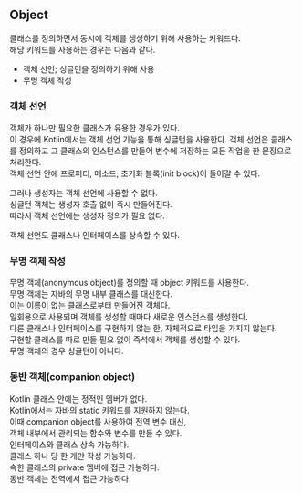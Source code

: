 ## Object
클래스를 정의하면서 동시에 객체를 생성하기 위해 사용하는 키워드다.  
해당 키워드를 사용하는 경우는 다음과 같다.  
  
- 객체 선언; 싱글턴을 정의하기 위해 사용
- 무명 객체 작성

### 객체 선언
객체가 하나만 필요한 클래스가 유용한 경우가 있다.  
이 경우에 Kotlin에서는 객체 선언 기능을 통해 싱글턴을 사용한다. 
객체 선언은 클래스를 정의하고 그 클래스의 인스턴스를 만들어 변수에 저장하는 모든 작업을 한 문장으로 처리한다.  
객체 선언 안에 프로퍼티, 메소드, 초기화 블록(init block)이 들어갈 수 있다.  
  
그러나 생성자는 객체 선언에 사용할 수 없다.  
싱글턴 객체는 생성자 호출 없이 즉시 만들어진다.  
따라서 객체 선언에는 생성자 정의가 필요 없다.  

객체 선언도 클래스나 인터페이스를 상속할 수 있다.  

### 무명 객체 작성
무명 객체(anonymous object)를 정의할 때 object 키워드를 사용한다.  
무명 객체는 자바의 무명 내부 클래스를 대신한다.  
이는 이름이 없는 클래스로부터 만들어진 객체다.  
일회용으로 사용되며 객체를 생성할 때마다 새로운 인스턴스를 생성한다.  
다른 클래스나 인터페이스를 구현하지 않는 한, 자체적으로 타입을 가지지 않는다.  
구현할 클래스를 따로 만들 필요 없이 즉석에서 객체를 생성할 수 있다.  
무명 객체의 경우 싱글턴이 아니다.  

### 동반 객체(companion object)
Kotlin 클래스 안에는 정적인 멤버가 없다.  
Kotlin에서는 자바의 static 키워드를 지원하지 않는다.  
이때 companion object를 사용하여 전역 변수 대신,  
객체 내부에서 관리되는 함수와 변수를 만들 수 있다.  
인터페이스와 클래스 상속 가능하다.  
클래스 하나 당 한 개만 작성 가능하다.  
속한 클래스의 private 멤버에 접근 가능하다.  
동반 객체는 전역에서 접근 가능하다.  
